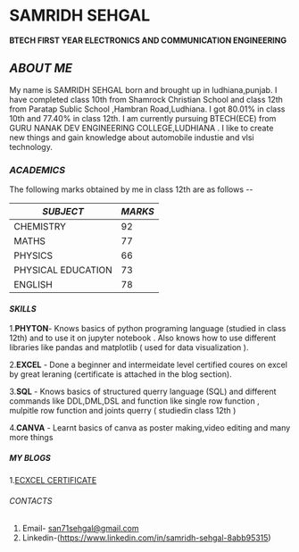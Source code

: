 # **SAMRIDH SEHGAL**

**BTECH FIRST YEAR ELECTRONICS AND COMMUNICATION ENGINEERING**

## *ABOUT ME*

My name is SAMRIDH SEHGAL born and brought up in ludhiana,punjab. I have completed class 10th from Shamrock Christian School and class 12th from Paratap Sublic School ,Hambran Road,Ludhiana. I got 80.01% in class 10th and 77.40% in class 12th. I am currently pursuing BTECH(ECE)
from GURU NANAK DEV ENGINEERING COLLEGE,LUDHIANA . I like to create new things and gain knowledge about automobile industie and vlsi technology.

### *ACADEMICS*

The following marks obtained by me in class 12th are as follows --

|*SUBJECT*|*MARKS*|
|----------|------|
|CHEMISTRY|92|
|MATHS|77|
|PHYSICS|66|
|PHYSICAL EDUCATION|73|
|ENGLISH|78|

#### *SKILLS*

1.**PHYTON**- Knows basics of python programing language (studied in class 12th) and to use it on jupyter notebook . Also knows how to use different libraries like pandas and matplotlib ( used for data visualization ).

2.**EXCEL** - Done a beginner and intermeidate level certified coures on excel by great leraning (certificate is attached in the blog section).

3.**SQL** - Knows basics of structured querry language (SQL) and different commands like DDL,DML,DSL and function like single row function , mulpitle row function and joints querry ( studiedin class 12th )

4.**CANVA** - Learnt basics of canva as poster making,video editing and many more things 

##### *MY BLOGS*

1.[ECXCEL CERTIFICATE](myexperiance/EXCEL.md)

###### *CONTACTS*

1. Email- san71sehgal@gmail.com
2. Linkedin-(https://www.linkedin.com/in/samridh-sehgal-8abb95315)
   



